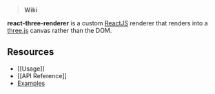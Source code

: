 > **Wiki**

**react-three-renderer** is a custom [ReactJS](https://github.com/facebook/react) renderer that renders into a [three.js](http://threejs.org/) canvas rather than the DOM.

## Resources
* [[Usage]]
* [[API Reference]]
* [Examples](https://toxicfork.github.com/react-three-renderer-example/)
